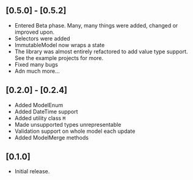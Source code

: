 ## [0.5.0] - [0.5.2]

- Entered Beta phase. Many, many things were added, changed or improved upon.
- Selectors were added
- ImmutableModel now wraps a state
- The library was almost entirely refactored to add value type support. See the example projects for more.
- Fixed many bugs
- Adn much more...

## [0.2.0] - [0.2.4]

- Added ModelEnum
- Added DateTime support
- Added utility class `M`
- Made unsupported types unrepresentable
- Validation support on whole model each update
- Added ModelMerge methods

## [0.1.0]

- Initial release.
